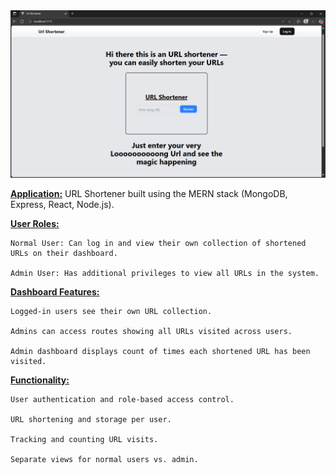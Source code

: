 <img src="../frontend/public/image.png" alt="URL Shortener App" />

<u><strong>Application:</strong></u>
URL Shortener built using the MERN stack (MongoDB, Express, React, Node.js).

<u><strong>User Roles:</strong></u>

    Normal User: Can log in and view their own collection of shortened URLs on their dashboard.

    Admin User: Has additional privileges to view all URLs in the system.

<u><strong>Dashboard Features:</strong></u>

    Logged-in users see their own URL collection.

    Admins can access routes showing all URLs visited across users.

    Admin dashboard displays count of times each shortened URL has been visited.

<u><strong>Functionality:</strong></u>

    User authentication and role-based access control.

    URL shortening and storage per user.

    Tracking and counting URL visits.

    Separate views for normal users vs. admin.